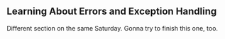 ## Learning About Errors and Exception Handling

Different section on the same Saturday. Gonna try to finish this one, too.
